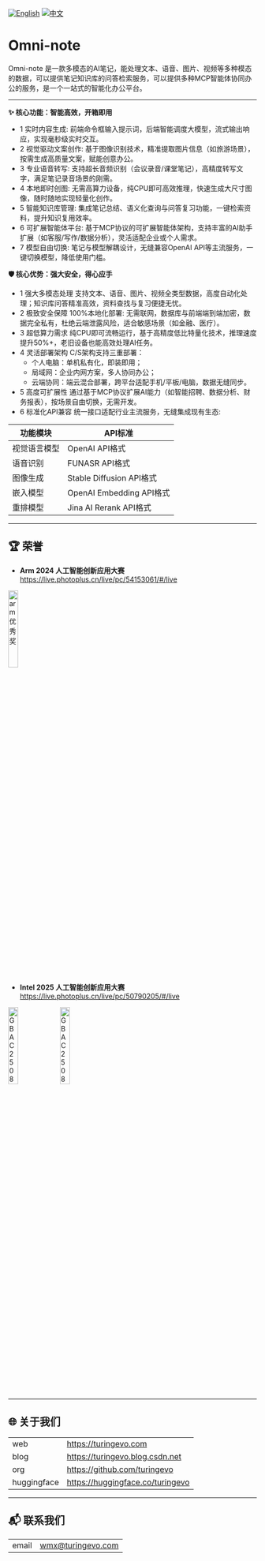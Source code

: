 
[![English](https://img.shields.io/badge/lang-English-blue)](README.md)
[![中文](https://img.shields.io/badge/语言-中文-red)](README_zh.md)

# Omni-note 
Omni-note 是一款多模态的AI笔记，能处理文本、语音、图片、视频等多种模态的数据，可以提供笔记知识库的问答检索服务，可以提供多种MCP智能体协同办公的服务，是一个一站式的智能化办公平台。

---

**✨ 核心功能：智能高效，开箱即用**
- 1 实时内容生成: 前端命令框输入提示词，后端智能调度大模型，流式输出响应，实现毫秒级实时交互。
- 2 视觉驱动文案创作: 基于图像识别技术，精准提取图片信息（如旅游场景），按需生成高质量文案，赋能创意办公。
- 3 专业语音转写: 支持超长音频识别（会议录音/课堂笔记），高精度转写文字，满足笔记录音场景的刚需。
- 4 本地即时创图: 无需高算力设备，纯CPU即可高效推理，快速生成大尺寸图像，随时随地实现轻量化创作。
- 5 智能知识库管理: 集成笔记总结、语义化查询与问答复习功能，一键检索资料，提升知识复用效率。
- 6 可扩展智能体平台: 基于MCP协议的可扩展智能体架构，支持丰富的AI助手扩展（如客服/写作/数据分析），灵活适配企业或个人需求。
- 7 模型自由切换: 笔记与模型解耦设计，无缝兼容OpenAI API等主流服务，一键切换模型，降低使用门槛。
  

**🛡️ 核心优势：强大安全，得心应手**
- 1 强大多模态处理
支持文本、语音、图片、视频全类型数据，高度自动化处理；知识库问答精准高效，资料查找与复习便捷无忧。
- 2 极致安全保障
100%本地化部署: 无需联网，数据库与前端端到端加密，数据完全私有，杜绝云端泄露风险，适合敏感场景（如金融、医疗）。
- 3 超低算力需求
纯CPU即可流畅运行，基于高精度低比特量化技术，推理速度提升50%+，老旧设备也能高效处理AI任务。
- 4 灵活部署架构
C/S架构支持三重部署： 
    - 个人电脑：单机私有化，即装即用； 
    - 局域网：企业内网方案，多人协同办公； 
    - 云端协同：端云混合部署，跨平台适配手机/平板/电脑，数据无缝同步。
- 5 高度可扩展性
通过基于MCP协议扩展AI能力（如智能招聘、数据分析、财务报表），按场景自由切换，无需开发。
- 6 标准化API兼容
统一接口适配行业主流服务，无缝集成现有生态:

功能模块	| API标准
|-|-|
视觉语言模型 |	OpenAI API格式
语音识别	 | FUNASR API格式
图像生成	 | Stable Diffusion API格式
嵌入模型	 | OpenAI Embedding API格式
重排模型	 | Jina AI Rerank API格式

---

## 🏆 荣誉

- **Arm 2024 人工智能创新应用大赛**
https://live.photoplus.cn/live/pc/54153061/#/live


<img width="20%" height="20%" alt="arm优秀奖" src="https://github.com/user-attachments/assets/2cf0f787-35ae-48a4-877b-952173c55fed" />

- **Intel 2025 人工智能创新应用大赛** 
https://live.photoplus.cn/live/pc/50790205/#/live

<img width="20%" height="20%" alt="GBAC250800956841" src="https://github.com/user-attachments/assets/8cb7153b-3d58-43f8-8e34-bdfc458cf7de" />

<img width="20%" height="20%" alt="GBAC250800852950" src="https://github.com/user-attachments/assets/da9ff319-a2e7-4d56-9d6f-228f0be92cad" />



---


## 🌐 关于我们
| | |
|-|-|
|web | https://turingevo.com
|blog | https://turingevo.blog.csdn.net
|org | https://github.com/turingevo
|huggingface | https://huggingface.co/turingevo

---

## 📬 联系我们
| | |
|-|-|
|email | wmx@turingevo.com 
